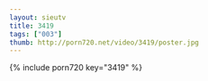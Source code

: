 ```yaml
--- 
layout: sieutv
title: 3419
tags: ["003"]
thumb: http://porn720.net/video/3419/poster.jpg
---
```

{% include porn720 key="3419" %} 
